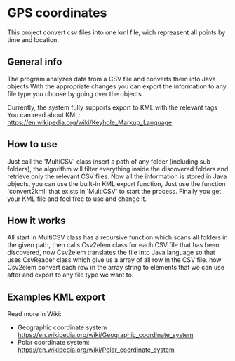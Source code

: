 GPS coordinates
=========

This project convert csv files into one kml file, wich repreasent all points by time and location.


General info
--------------
The program analyzes data from a CSV file and converts them into Java objects
With the appropriate changes you can export the information to any 
file type you choose by going over the objects.

Currently, the system fully supports export to KML with the relevant tags
You can read about KML: https://en.wikipedia.org/wiki/Keyhole_Markup_Language


How to use
--------------
Just call the 'MultiCSV' class insert a path of any folder (including sub-folders), the algorithm will filter everything inside the discovered folders and retrieve only the relevant CSV files.
Now all the information is stored in Java objects, you can use the built-in KML export function, Just
use the function 'convert2kml' that exists in 'MultiCSV' to start the process.
Finally you get your KML file and feel free to use and change it.

How it works
--------------
All start in MultiCSV class has a recursive function which scans all folders in the given path,
then calls Csv2elem class for each CSV file that has been discovered, now Csv2elem translates the file 
into Java language so that uses CsvReader class which give us a array of all row in the CSV file.
now Csv2elem convert each row in the array string to elements that we can use after and export to 
any file type we want to.


Examples KML export
-------------------


Read more in Wiki:
- Geographic coordinate system https://en.wikipedia.org/wiki/Geographic_coordinate_system
- Polar coordinate system: https://en.wikipedia.org/wiki/Polar_coordinate_system

